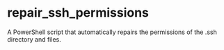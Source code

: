 # repair_ssh_permissions
A PowerShell script that automatically repairs the permissions of the .ssh directory and files.
